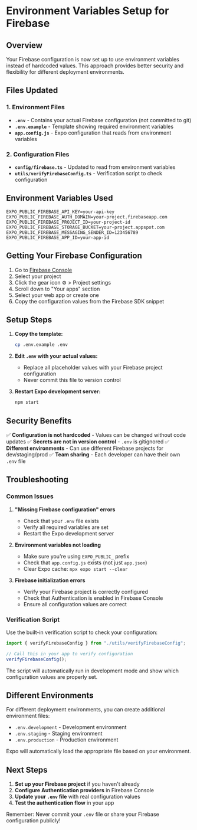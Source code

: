 # Environment Variables Setup for Firebase

## Overview

Your Firebase configuration is now set up to use environment variables instead of hardcoded values. This approach provides better security and flexibility for different deployment environments.

## Files Updated

### 1. Environment Files

- **`.env`** - Contains your actual Firebase configuration (not committed to git)
- **`.env.example`** - Template showing required environment variables
- **`app.config.js`** - Expo configuration that reads from environment variables

### 2. Configuration Files

- **`config/firebase.ts`** - Updated to read from environment variables
- **`utils/verifyFirebaseConfig.ts`** - Verification script to check configuration

## Environment Variables Used

```env
EXPO_PUBLIC_FIREBASE_API_KEY=your-api-key
EXPO_PUBLIC_FIREBASE_AUTH_DOMAIN=your-project.firebaseapp.com
EXPO_PUBLIC_FIREBASE_PROJECT_ID=your-project-id
EXPO_PUBLIC_FIREBASE_STORAGE_BUCKET=your-project.appspot.com
EXPO_PUBLIC_FIREBASE_MESSAGING_SENDER_ID=123456789
EXPO_PUBLIC_FIREBASE_APP_ID=your-app-id
```

## Getting Your Firebase Configuration

1. Go to [Firebase Console](https://console.firebase.google.com/)
2. Select your project
3. Click the gear icon ⚙️ > Project settings
4. Scroll down to "Your apps" section
5. Select your web app or create one
6. Copy the configuration values from the Firebase SDK snippet

## Setup Steps

1. **Copy the template:**

   ```bash
   cp .env.example .env
   ```

2. **Edit `.env` with your actual values:**

   - Replace all placeholder values with your Firebase project configuration
   - Never commit this file to version control

3. **Restart Expo development server:**
   ```bash
   npm start
   ```

## Security Benefits

✅ **Configuration is not hardcoded** - Values can be changed without code updates
✅ **Secrets are not in version control** - `.env` is gitignored
✅ **Different environments** - Can use different Firebase projects for dev/staging/prod
✅ **Team sharing** - Each developer can have their own `.env` file

## Troubleshooting

### Common Issues

1. **"Missing Firebase configuration" errors**

   - Check that your `.env` file exists
   - Verify all required variables are set
   - Restart the Expo development server

2. **Environment variables not loading**

   - Make sure you're using `EXPO_PUBLIC_` prefix
   - Check that `app.config.js` exists (not just `app.json`)
   - Clear Expo cache: `npx expo start --clear`

3. **Firebase initialization errors**
   - Verify your Firebase project is correctly configured
   - Check that Authentication is enabled in Firebase Console
   - Ensure all configuration values are correct

### Verification Script

Use the built-in verification script to check your configuration:

```typescript
import { verifyFirebaseConfig } from "./utils/verifyFirebaseConfig";

// Call this in your app to verify configuration
verifyFirebaseConfig();
```

The script will automatically run in development mode and show which configuration values are properly set.

## Different Environments

For different deployment environments, you can create additional environment files:

- `.env.development` - Development environment
- `.env.staging` - Staging environment
- `.env.production` - Production environment

Expo will automatically load the appropriate file based on your environment.

## Next Steps

1. **Set up your Firebase project** if you haven't already
2. **Configure Authentication providers** in Firebase Console
3. **Update your `.env` file** with real configuration values
4. **Test the authentication flow** in your app

Remember: Never commit your `.env` file or share your Firebase configuration publicly!
